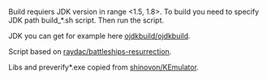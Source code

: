 Build requiers JDK version in range <1.5, 1.8>.
To build you need to specify JDK path build_\*.sh script. Then run the script.

JDK you can get for example here [ojdkbuild/ojdkbuild](https://github.com/ojdkbuild/ojdkbuild).

Script based on [raydac/battleships-resurrection](https://github.com/raydac/battleships-resurrection/blob/main/battleships-resurrection/battleships-client-a008/build_midlet.sh).

Libs and preverify*.exe copied from [shinovon/KEmulator](https://github.com/shinovon/KEmulator).